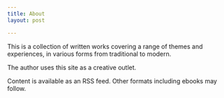 ```yaml
---
title: About
layout: post

---
```


This is a collection of written works covering a range of themes and experiences, in various forms from traditional to modern. 

The author uses this site as a creative outlet.

Content is available as an RSS feed. Other formats including ebooks may follow.